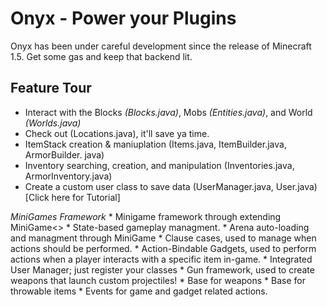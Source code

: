 Onyx - Power your Plugins
==========

Onyx has been under careful development since the release of Minecraft 1.5.
Get some gas and keep that backend lit.

Feature Tour
--------
  * Interact with the Blocks *(Blocks.java)*, Mobs *(Entities.java)*, and World *(Worlds.java)*
  * Check out (Locations.java), it'll save ya time.
  * ItemStack creation & maniuplation (Items.java, ItemBuilder.java, ArmorBuilder. java)
  * Inventory searching, creation, and manipulation (Inventories.java, ArmorInventory.java)
  * Create a custom user class to save data (UserManager.java, User.java) [Click here for Tutorial]

  *MiniGames Framework*
    * Minigame framework through extending MiniGame<>
    * State-based gameplay managment.
    * Arena auto-loading and managment through MiniGame
    * Clause cases, used to manage when actions should be performed.
    * Action-Bindable Gadgets, used to perform actions when a player interacts with a specific item in-game.
    * Integrated User Manager; just register your classes
    * Gun framework, used to create weapons that launch custom projectiles!
    * Base for weapons
    * Base for throwable items
    * Events for game and gadget related actions.
